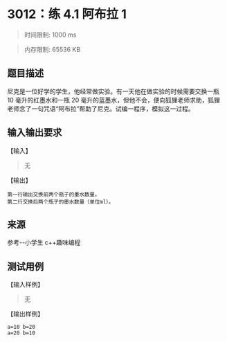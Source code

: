 # 3012：练 4.1 阿布拉 1

> 时间限制: 1000 ms

> 内存限制: 65536 KB

## 题目描述

尼克是一位好学的学生，他经常做实验。有一天他在做实验的时候需要交换一瓶 10 毫升的红墨水和一瓶 20 毫升的蓝墨水，但他不会，便向狐狸老师求助，狐狸老师念了一句咒语“阿布拉”帮助了尼克。试编一程序，模拟这一过程。

## 输入输出要求

【输入】

> 无

【输出】

```
第一行输出交换前两个瓶子的墨水数量。
第二行交换后两个瓶子的墨水数量（单位ml）。
```

## 来源

参考--小学生 c++趣味编程

## 测试用例

【输入样例】

> 无

【输出样例】

```
a=10 b=20
a=20 b=10
```
